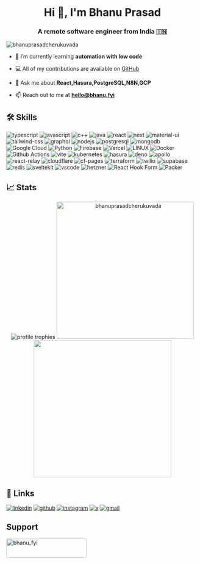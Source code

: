 <h1 align="center">Hi 👋, I'm Bhanu Prasad</h1>
<h3 align="center">A remote software engineer from India 🇮🇳 </h3>

<p align="left"> <img src="https://komarev.com/ghpvc/?username=bhanuprasadcherukuvada&label=Profile%20views&color=0e75b6&style=flat" alt="bhanuprasadcherukuvada" /> </p>

- 🌱 I’m currently learning **automation with low code**

- 💻 All of my contributions are available on [GitHub](https://github.com/bhanuprasadcherukuvada)

- 💬 Ask me about **React,Hasura,PostgreSQL,N8N,GCP**

- 📫 Reach out to me at **hello@bhanu.fyi**

## 🛠️ Skills

![typescript](https://img.shields.io/badge/TypeScript-3178C6?style=for-the-badge&logo=typescript&logoColor=white)
![javascript](https://img.shields.io/badge/JavaScript-323330?style=for-the-badge&logo=javascript&logoColor=F7DF1E)
![c++](https://img.shields.io/badge/C%2B%2B-00599C?style=for-the-badge&logo=c%2B%2B&logoColor=white)
![java](https://img.shields.io/badge/Java-ED8B00?style=for-the-badge&logo=openjdk&logoColor=white)
![react](https://img.shields.io/badge/React-20232A?style=for-the-badge&logo=react&logoColor=61DAFB)
![next](https://img.shields.io/badge/Next-000000?style=for-the-badge&logo=nextdotjs&logoColor=FFFFFF)
![material-ui](https://img.shields.io/badge/Material_UI-0081CB?style=for-the-badge&logo=mui&logoColor=white)
![tailwind-css](https://img.shields.io/badge/tailwind_css-06B6D4?style=for-the-badge&logo=tailwind-css&logoColor=white)
![graphql](https://img.shields.io/badge/GraphQL-E434AA?style=for-the-badge&logo=graphql&logoColor=white)
![nodejs](https://img.shields.io/badge/Node.js-43853D?style=for-the-badge&logo=node.js&logoColor=white)
![postgresql](https://img.shields.io/badge/PostgreSQL-316192?style=for-the-badge&logo=postgresql&logoColor=white)
![mongodb](https://img.shields.io/badge/MongoDB-4EA94B?style=for-the-badge&logo=mongodb&logoColor=white)
![Google Cloud](https://img.shields.io/badge/GoogleCloud-%234285F4.svg?style=for-the-badge&logo=google-cloud&logoColor=white)
![Python](https://img.shields.io/badge/python-3670A0?style=for-the-badge&logo=python&logoColor=ffdd54)
![Firebase](https://img.shields.io/badge/firebase-%23039BE5.svg?style=for-the-badge&logo=firebase)
![Vercel](https://img.shields.io/badge/vercel-%23000000.svg?style=for-the-badge&logo=vercel&logoColor=white)
![LINUX](https://img.shields.io/badge/Linux-FCC624?style=for-the-badge&logo=linux&logoColor=black)
![Docker](https://img.shields.io/badge/docker-%230db7ed.svg?style=for-the-badge&logo=docker&logoColor=white)
![Github Actions](https://img.shields.io/badge/Github%20Actions-282a2e?style=for-the-badge&logo=githubactions&logoColor=367cfe)
![vite](https://img.shields.io/badge/Vite-B73BFE?style=for-the-badge&logo=vite&logoColor=FFD62E)
![kubernetes](https://img.shields.io/badge/kubernetes-326ce5.svg?&style=for-the-badge&logo=kubernetes&logoColor=white)
![hasura](https://img.shields.io/badge/Hasura-1EB4D4?style=for-the-badge&logo=hasura&logoColor=white)
![deno](https://img.shields.io/badge/Deno-white?style=for-the-badge&logo=deno&logoColor=464647)
![apollo](https://img.shields.io/badge/Apollo%20GraphQL-311C87?&style=for-the-badge&logo=Apollo%20GraphQL&logoColor=white)
![react-relay](https://img.shields.io/badge/relay-F26B00?style=for-the-badge&logo=relay&logoColor=white)
![cloudflare](	https://img.shields.io/badge/Cloudflare-F38020?style=for-the-badge&logo=Cloudflare&logoColor=white)
![cf-pages](https://img.shields.io/badge/Cloudflare%20Pages-F38020?style=for-the-badge&logo=Cloudflare%20Pages&logoColor=white)
![terraform](https://img.shields.io/badge/Terraform-7B42BC?style=for-the-badge&logo=terraform&logoColor=white)
![twilio](https://img.shields.io/badge/Twilio-F22F46?style=for-the-badge&logo=Twilio&logoColor=white)
![supabase](https://img.shields.io/badge/Supabase-181818?style=for-the-badge&logo=supabase&logoColor=white)
![redis](https://img.shields.io/badge/redis-%23DD0031.svg?&style=for-the-badge&logo=redis&logoColor=white)
![sveltekit](https://img.shields.io/badge/SvelteKit-FF3E00?style=for-the-badge&logo=Svelte&logoColor=white)
![vscode](https://img.shields.io/badge/VSCode-0078D4?style=for-the-badge&logo=visual%20studio%20code&logoColor=white)
![hetzner](https://img.shields.io/badge/hetzner-58CC02?style=for-the-badge&logo=hetzner&logoColor=white)
![React Hook Form](https://img.shields.io/badge/React%20Hook%20Form-%23EC5990.svg?style=for-the-badge&logo=reacthookform&logoColor=white)
![Packer](https://img.shields.io/badge/packer-%23E7EEF0.svg?style=for-the-badge&logo=packer&logoColor=%2302A8EF)


## 📈 Stats
<p align="center">
<img src="https://github-profile-trophy.vercel.app/?username=bhanuprasadcherukuvada&row=1&column=6&margin-h=8&theme=algolia&count_private=true&margin-w=10&no-frame=true" alt="profile trophies" />
<img width=360 src="https://github-readme-streak-stats.herokuapp.com/?user=bhanuprasadcherukuvada&theme=algolia" alt="bhanuprasadcherukuvada" />
<img width=360 src="https://github-readme-stats.vercel.app/api/top-langs/?username=bhanuprasadcherukuvada&hide_title=true&layout=compact&count_private=true&langs_count=8&theme=highcontrast" />
</p>

## 🔗 Links

[![linkedin](https://img.shields.io/badge/LinkedIn-0077B5?style=for-the-badge&logo=linkedin&logoColor=white)](https://www.linkedin.com/in/bhanu-prasad-cherukuvada/)
[![github](https://img.shields.io/badge/GitHub-100000?style=for-the-badge&logo=github&logoColor=white)](https://github.com/bhanuprasadcherukuvada)
[![instagram](https://img.shields.io/badge/Instagram-E4405F?style=for-the-badge&logo=instagram&logoColor=white)](https://www.instagram.com/bhanu.fyi)
[![x](https://img.shields.io/badge/X-000000?style=for-the-badge&logo=x&logoColor=white)](https://twitter.com/bhanu_fyi)
[![gmail](https://img.shields.io/badge/Gmail-D14836?style=for-the-badge&logo=gmail&logoColor=white)](mailto:hello@bhanu.fyi)

## Support

<p><a href="https://www.buymeacoffee.com/bhanu_fyi"> <img align="left" src="https://cdn.buymeacoffee.com/buttons/v2/default-yellow.png" height="50" width="210" alt="bhanu_fyi" /></a></p><br><br>
